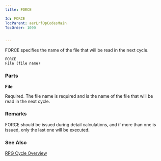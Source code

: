 ```yaml
---
title: FORCE

Id: FORCE
TocParent: aerLrfOpCodesMain
TocOrder: 1090


---
```


FORCE specifies the name of the file that will be read in the next cycle.

```
FORCE
File (file name)
```

### Parts

**File** 

Required. The file name is required and is the name of the file that will be read in the next cycle.


### Remarks
FORCE should be issued during detail calculations, and if more than one is issued, only the last one will be executed. 

### See Also
[RPG Cycle Overview](ecrCycle_Overview.html) 
